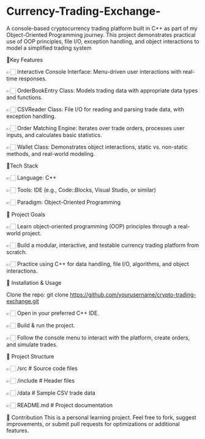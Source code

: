 # Currency-Trading-Exchange-

A console-based cryptocurrency trading platform built in C++ as part of my Object-Oriented Programming journey. This project demonstrates practical use of OOP principles, file I/O, exception handling, and object interactions to model a simplified trading system

💫Key Features

👉🏻 Interactive Console Interface: Menu-driven user interactions with real-time responses.

👉🏻 OrderBookEntry Class: Models trading data with appropriate data types and functions.

👉🏻 CSVReader Class: File I/O for reading and parsing trade data, with exception handling.

👉🏻 Order Matching Engine: Iterates over trade orders, processes user inputs, and calculates basic statistics.

👉🏻 Wallet Class: Demonstrates object interactions, static vs. non-static methods, and real-world modeling.

💫Tech Stack

👉🏻 Language: C++

👉🏻 Tools: IDE (e.g., Code::Blocks, Visual Studio, or similar)

👉🏻 Paradigm: Object-Oriented Programming

💫 Project Goals

👉🏻 Learn object-oriented programming (OOP) principles through a real-world project.

👉🏻 Build a modular, interactive, and testable currency trading platform from scratch.

👉🏻 Practice using C++ for data handling, file I/O, algorithms, and object interactions.

🔹 Installation & Usage

Clone the repo:
git clone https://github.com/yourusername/crypto-trading-exchange.git

👉🏻 Open in your preferred C++ IDE.

👉🏻 Build & run the project.

👉🏻 Follow the console menu to interact with the platform, create orders, and simulate trades.

🔹 Project Structure

👉🏻 /src             # Source code files

👉🏻 /include         # Header files

👉🏻 /data            # Sample CSV trade data

👉🏻 README.md        # Project documentation

🔹 Contribution
This is a personal learning project. Feel free to fork, suggest improvements, or submit pull requests for optimizations or additional features.

